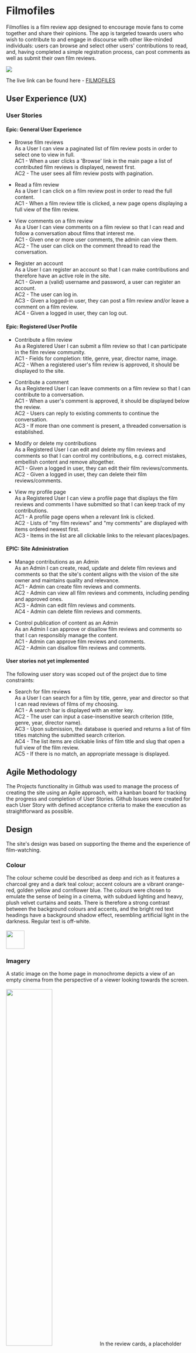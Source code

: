 # Filmofiles

Filmofiles is a film review app designed to encourage movie fans to come together and share their opinions. The app is targeted towards users who wish to contribute to and engage in discourse with other like-minded individuals: users can browse and select other users' contributions to read, and, having completed a simple registration process, can post comments as well as submit their own film reviews.<br>

<img src="README images/page-home.png">

The live link can be found here - [FILMOFILES](https://filmofiles-de31d62f91c0.herokuapp.com/)

## User Experience (UX)

### User Stories

#### Epic: General User Experience

* Browse film reviews<br>
As a User I can view a paginated list of film review posts in order to select one to view in full.<br>
AC1 - When a user clicks a 'Browse' link in the main page a list of contributed film reviews is displayed, newest first.<br>
AC2 - The user sees all film review posts with pagination.<br>

* Read a film review<br>
As a User I can click on a film review post in order to read the full content.<br>
AC1 - When a film review title is clicked, a new page opens displaying a full view of the film review.<br>

* View comments on a film review<br>
As a User I can view comments on a film review so that I can read and follow a conversation about films that interest me.<br>
AC1 - Given one or more user comments, the admin can view them.<br>
AC2 - The user can click on the comment thread to read the conversation.<br>

* Register an account<br>
As a User I can register an account so that I can make contributions and therefore have an active role in the site.<br>
AC1 - Given a (valid) username and password, a user can register an account.<br>
AC2 - The user can log in.<br>
AC3 - Given a logged-in user, they can post a film review and/or leave a comment on a film review.<br>
AC4 - Given a logged in user, they can log out.<br>

#### Epic: Registered User Profile

* Contribute a film review<br>
As a Registered User I can submit a film review so that I can participate in the film review community.<br>
AC1 - Fields for completion: title, genre, year, director name, image.<br>
AC2 - When a registered user's film review is approved, it should be displayed to the site.<br>

* Contribute a comment<br>
As a Registered User I can leave comments on a film review so that I can contribute to a conversation.<br>
AC1 - When a user's comment is approved, it should be displayed below the review.<br>
AC2 - Users can reply to existing comments to continue the conversation.<br>
AC3 - If more than one comment is present, a threaded conversation is established.<br>

* Modify or delete my contributions<br>
As a Registered User I can edit and delete my film reviews and comments so that I can control my contributions, e.g. correct mistakes, embellish content and remove altogether.<br>
AC1 - Given a logged in user, they can edit their film reviews/comments.<br>
AC2 - Given a logged in user, they can delete their film reviews/comments.<br>

* View my profile page<br>
As a Registered User I can view a profile page that displays the film reviews and comments I have submitted so that I can keep track of my contributions.<br>
AC1 - A profile page opens when a relevant link is clicked.<br>
AC2 - Lists of "my film reviews" and "my comments" are displayed with items ordered newest first.<br>
AC3 - Items in the list are all clickable links to the relevant places/pages.<br>

#### EPIC: Site Administration

* Manage contributions as an Admin<br>
As an Admin I can create, read, update and delete film reviews and comments so that the site's content aligns with the vision of the site owner and maintains quality and relevance.<br>
AC1 - Admin can create film reviews and comments.<br>
AC2 - Admin can view all film reviews and comments, including pending and approved ones.<br>
AC3 - Admin can edit film reviews and comments.<br>
AC4 - Admin can delete film reviews and comments.<br>

* Control publication of content as an Admin<br>
As an Admin I can approve or disallow film reviews and comments so that I can responsibly manage the content.<br>
AC1 - Admin can approve film reviews and comments.<br>
AC2 - Admin can disallow film reviews and comments.<br>

#### User stories not yet implemented

The following user story was scoped out of the project due to time constraints:

* Search for film reviews<br>
As a User I can search for a film by title, genre, year and director so that I can read reviews of films of my choosing.<br>
AC1 - A search bar is displayed with an enter key.<br>
AC2 - The user can input a case-insensitive search criterion (title, genre, year, director name).<br>
AC3 - Upon submission, the database is queried and returns a list of film titles matching the submitted search criterion.<br>
AC4 - The list items are clickable links of film title and slug that open a full view of the film review.<br>
AC5 - If there is no match, an appropriate message is displayed.<br>


## Agile Methodology

The Projects functionality in Github was used to manage the process of creating the site using an Agile approach, with a kanban board for tracking the progress and completion of User Stories. Github Issues were created for each User Story with defined acceptance criteria to make the execution as straightforward as possible.


## Design

The site's design was based on supporting the theme and the experience of film-watching.

### Colour

The colour scheme could be described as deep and rich as it features a charcoal grey and a dark teal colour; accent colours are a vibrant orange-red, golden yellow and cornflower blue. The colours were chosen to emulate the sense of being in a cinema, with subdued lighting and heavy, plush velvet curtains and seats. There is therefore a strong contrast between the background colours and accents, and the bright red text headings have a background shadow effect, resembling artificial light in the darkness. Regular text is off-white.<br><br>
<img src="README%20images/colours.png" height="50px">

### Imagery

A static image on the home page in monochrome depicts a view of an empty cinema from the perspective of a viewer looking towards the screen.<br><br>
<img src="README%20images/movie-theater-4609877_1920.webp" width="50%">
In the review cards, a placeholder image of cinema tickets and a bag of popcorn furthers the association with the cinema-going experience to appeal to the Users and reinforce the theme of the site.<br><br>
<img src="README%20images/popcorn-898154_1280.webp" width="200px">
The rest of the imagery is in the form of the individual film poster covers.<br><br>
<img src="README%20images/film-anatomy-of-a-fall.webp" width="180px">&nbsp;&nbsp;<img src="README%20images/film-inglourious-basterds.webp" width="180px">&nbsp;&nbsp;<img src="README%20images/film-the-village.webp" width="180px">

### Typography

The site uses just two fonts, imported from Goole Fonts: Workbench for the Filmofiles logo and Montserrat for the remaining text. Workbench has a somewhat grainy character with horizontal streaks running through it, making the logo reminiscent of an old VHS label and thus tying in another medium of film-watching.<br><br>
<img src="README%20images/logo-nav-items.png">


## Data Models

This project follows Object-Oriented Programming principles and employs Django's Class-Based Generic Views. It includes three custom models: Film, representing film details (title, director, genre, year, image); Review, for film reviews with one-to-many relationships to the User & Film models and an implicit many-to-many relationship with the Comment model; and Comment with one-to-many relationships to User and Review models, which allows registered Users to post comments on reviews.

The database schema are illustrated by the ERD diagram below:<br><br>
<img src="README%20images/ERD.png">


## Features

This is a Film Review application where Users read and write reviews and view contributions from others. They can engage with the community by posting comments on reviews.

- CRUD Functionality: registered Users have the freedom to create, read, update and delete all of their individual contributions to Filmofiles.
- Admin Panel: through the Django admin panel, admin personnel have the control to manage User accounts and site content with the authority to approve Users' contributions for publishing and to remove content if necessary. Admins create Film objects for Users to review in order to maintain order and consistency and to prevent errors, keeping the database tidy.
- User Registration and Authentication: Users can sign up, log in and out, and manage their profiles securely.
- User Profiles: Each registered User has a profile page displaying their submitted reviews and comments. Items waiting for approval are marked accordingly.

### Features to implement

- Responsive Design: the project is not yet optimised for smaller screens such as mobile devices.
- Search: the app would benefit greatly from the ability for Users to search the database for films, e.g. by title, genre, director.
- Filter: similarly, the addition of a filter system would be expected as the site and contents grow.
- User Profile: additions and improvements to the my_profile area would enhance the experience and appeal for Users. For example: the option to delete their account, to upload a profile picture.
- Social Media: the site could be extended to work like a social media app whereby Users could add Likes and mark other Users as Favourites.
- Film objects: rather than inputting films to the database manually, this could be done using an API to automate the process, getting film data from sources like IMDb, for example.


### Header

<strong>Logo</strong>: a logo was created using the Workbench font from Google fonts. It is positioned in the top left of the navigation bar and is linked to the home page for ease of navigation for the User.<br><br>
<strong>Navigation bar</strong>: the navbar is present at the top of every page and displays all links to the other pages. On hover, these links become highlighted via a darkening of the background. The Account link is a dropdown menu which includes Sign Up and Log In. When the User is logged in, the dropdown menu links change to the My Profile and Log Out pages. Additionally, on medium screens and above, a line of text show "Logged in as <username>". On smaller screens, the navigation items reduce into a hamburger menu.<br><br>
<img src="README%20images/logo-nav-items.png">&nbsp;<img src="README%20images/navbar-logged-in.png">

### Footer

A simple footer was created to mirror the header style. It includes link icons to Instagram, Facebook and YouTube. These can be set up to open a separate browser tab to avoid leading the User away from the site.<br><br>
<img src="README%20images/footer.png">

### Home page

The homepage has a dramatic backdrop created by the image of the cinema interior. On top are textual headings and three cards which establish the colour scheme. The information in the cards lets the site visitors know what the application does and is for, in a short phrase with a filmroll icon from Font Awesome: first, the BROWSE card informs the User that they can navigate through published film reviews, with the word itself linking to the Browse page in case the User expects it; second, the READ card encourages the User to sample the content; and third, the JOIN card prompts the User to become fully involved and interact with other like-minded film fans - this word also functions as a link and will load the Sign Up page. Underneath the cards is a bright coloured button which means that signing up is only one click away and is easy for the User to navigate to.<br><br>
<img src="README%20images/page-home.png">

### Browse page

The next page is where all of the published (approved by the Admin) film reviews are stored, again in cards. Users can see a summary in the form of an image, either the film poster or a placeholder image of popcorn, the film's title, the review's slug (labelled as Tagline to be more user-friendly), the author's name of the review and the date, and finally a READ button which links to the review_detail page for that specfic review. The page has pagination and displays six review cards per pages. The pagination links change from red to yellow on hover to show they are interactive elements.<br><br>
<img src="README%20images/page-browse.png">

### Add review page

This page presents a form in which Users can enter their review for submission. The fields include: Film (a dropdown menu which displays the film title and genre), Review content, Tagline, Rating /10 (a dropdown) and finally a Submit button. Upon successful submission, an appropriate message appears.<br><br>
<img src="README%20images/page-submit-review.png">&nbsp;&nbsp;<img src="README%20images/page-submit-review2.png"><br>
<img src="README%20images/success-message-review-pending-approval.png">

### Sign Up and Log In pages

These pages both also present simple forms for their respective purposes. Upon successful signup, the homepage is loaded; upon successful login, the My Profile page.<br><br>
<img src="README%20images/page-sign-up.png">&nbsp;&nbsp;<img src="README%20images/page-log-in.png">

### My Profile page

This page displays all of the registered Users' contributions to the site - all reviews and comments. Each item, except those reviews not yet approved, can be edited and deleted here. The Edit and Delete buttons direct to appropriate pages and Users can confirm deletions before losing their content. Upon successful updates or deletions, relevant messages are displayed.<br><br>
<img src="README%20images/page-my-profile.png"><br>
<img src="README%20images/page-edit-comment.png">&nbsp;&nbsp;<img src="README%20images/page-confirm-delete-review.png"><br>
<img src="README%20images/success-message-edit-comment.png"><img src="README%20images/page-delete-review.png">&nbsp;&nbsp;<br>


## Testing

The Filmofiles application was subjected to manual testing in Google Chrome, Mozilla Firefox, Microsoft Edge and Safari browsers, and Samsung Internet and Safari on mobile.
Documentation can be found <a href="README%20images/Filmofiles%20testing.pdf">here</a>.


## Security

Django's built-in user authentication system is utilised to handle user registration, login, and profile management. The @login_required decorator ensures that certain views are accessible only to authenticated Users. The submission of forms relies on validated data and error messages are in place for missing or incorrect data. Cross-Site Request Forgery (CSRF) tokens are used on forms throughout this site. The database url and secret key are stored in the env.py file to prevent unwanted connections to the database. Custom Error Pages (400, 403, 404, 500) were created to provide information on any such error and include links to direct the User back to the site.


## Deployment - Heroku

To deploy this page to Heroku from its GitHub repository, the following steps were taken:
#### In IDE = begin the Setup:

1. SET UP THE DIRECTORY:<br>
i) Open a new workspace from a repository that uses the full CI template.<br>
ii) Install the Django Python package:<br>
pip3 install Django~=4.2.1<br>
iii) Add Django to requirements.txt:<br>
pip3 freeze --local > requirements.txt (Verify the installation.)<br>

3. CREATE A PROJECT:<br>
i) Create a Django project named "filmofiles":<br>
django-admin startproject filmofiles .<br>
ii) Start the Django server:<br>
python3 manage.py runserver<br>
iii) Copy the hostname from the browser following "Invalid HTTP_HOST header."<br>
iv) In my_project/settings.py, paste this hostname between the square brackets of ALLOWED_HOSTS and save.<br>
v) Refresh the browser to view a basic Django project.<br>
vi) Stop the server using ctrl+c in the terminal.<br>

4. CREATE AN APP:<br>
i) Create a Django app named "core":<br>
python3 manage.py startapp core (Verify the directory was created.)<br>
ii) Add this to the list of INSTALLED_APPS in settings.py:<br>
'core',

#### JUMP to ElephantSQL:

X. Create a database:<br>
i) ElephantSQL Setup:<br>
	Create a new instance of PostgreSQL:<br>
	Set up the plan (name, tiny turtle plan, select region).<br>
	Verify PostgreSQL version (must be 12 or higher).<br>
	Copy the URL from the DETAILS section.<br>


#### JUMP back to IDE:

4. SETUP ENVIRONMENT VARIABLES AND SECRET KEY:<br>
i) Create a file named env.py at the top level of the project.<br>
ii) Add it to .gitignore.<br>
iii) Import os and set the secret_key:<br>
import os<br>
os.environ.setdefault("SECRET_KEY", "(value)")<br>
iv) Update settings.py to use the secret key:<br>
SECRET_KEY = os.environ.get("SECRET_KEY")<br>

5. CONNECT DATABASE TO CODE in env & settings:<br>
i) Set DATABASE_URL in env.py using the ElephantSQL URL.<br>
ii) Install the 2 packages required to connect to your database:<br>
pip3 install dj-database-url~=0.5 psycopg2~=2.9<br>
iii) Add them to requirements.txt:<br>
pip3 freeze --local > requirements.txt<br>
iv) In settings.py, import the necessary packages:<br>
import os<br>
import dj_database_url<br>
v) And add underneath;<br>
if os.path.isfile('env.py'):<br>
    import env<br>
vi) Comment out the local SQlite3 database and add:<br>
DATABASES = {<br>
    'default': dj_database_url.parse(os.environ.get("DATABASE_URL"))<br>
}
vii) Migrate database:<br>
python3 manage.py migrate<br>

#### JUMP to HEROKU:

a. CREATE THE HEROKU APP:<br>
i) Visit your Heroku dashboard and create a new app with a unique name.<br>
ii) In the Settings tab, add a config var with key DISABLE_COLLECTSTATIC and value 1 to prevent static file uploads during the build.<br>
iii) Add the SECRET_KEY as a config var.<br>
iv) Add the DATABASE_URL as a config var.<br>
v) Remove Heroku's PostgreSQL DATABASE_URL if present.<br>

#### JUMP back to IDE:

6. UPDATE CODE FOR DEPLOYMENT:<br>
i) Install a production-ready web server for Heroku:<br>
pip3 install gunicorn~=20.1<br>
ii) Add gunicorn==20.1.0 to requirements:<br>
pip3 freeze --local > requirements.txt<br>
iii) Create a Procfile at the project's root and enter on line 1:<br>
web: gunicorn filmofiles.wsgi<br>
iii) In settings.py, set DEBUG=False, then add your Heroku hostname to ALLOWED_HOSTS<br>
iv) Add, commit and push changes.<br>

#### JUMP to HEROKU:

b. DEPLOY:<br>
i) Return to the Heroku dashboard, go to the Deploy tab, and click to connect to GitHub.<br>
ii) Enter your GitHub repo, deploy the main branch manually, and monitor the build output in the Activity tab.<br>
iii) In the Resources tab, select an eco dyno for lightweight container deployment.<br>
iv) Verify and delete any existing Postgres database add-on to avoid unnecessary usage costs.<br>


## Languages used

- Python
- HTML
- CSS


## Programs, Frameworks & Libraries used

- [GitHub](https://github.com) - used for version control and the Projects tool for agile approach.
- [Codeanywhere](https://app.codeanywhere.com) - used as an IDE for the project.
- [Gitpod](https://gitpod.io) - used as a secondary IDE.
- [ElephantSQL](https://www.elephantsql.com) - used to create the PostgreSQL database for this app.
- [Heroku](https://dashboard.heroku.com/login) - used as a cloud-based platform to deploy the site.
- [Django](https://www.djangoproject.com) - used as a Python framework.
- [Gunicorn](https://gunicorn.org) - used as a production-ready web server for Heroku.
- [WhiteNoise](https://whitenoise.readthedocs.io/en/stable/django.html) - used for serving the static files.
- [Bootstrap 4.6](https://getbootstrap.com/docs/4.6/getting-started/introduction)- used as a CSS Framework.
- [Django-allauth](https://allauth.org) - used for authentication of user accounts.
- [Summernote](https://summernote.org) - used as a WYSIWYG editor for users' posts.
- [Crispy Forms](https://django-crispy-forms.readthedocs.io/en/latest) - used to manage Django Forms.
- [Cloudinary](https://cloudinary.com) - used to host images.
- [Font Awesome](https://fontawesome.com) - used for (social media) icons.
- [Convertio](https://) - used to convert images to webp files.
- [Favicon.io](https://favicon.io/favicon-converter/) - used to generate a favicon
- Chrome Developer Tools - used for general troubleshooting.
- [ChatGPT](https://chat.openai.com) - used for general troubleshooting.
- [W3C](https://www.w3.org) - used for HTML and CSS code validation.
- [CI Python Linter](https://pep8ci.herokuapp.com/) - used for Python code validation.


## Credits

Code Institute - I Think Therefore I Blog walkthrough project
[Python docs](https://docs.python.org/3/library/re.html) - for import re (used to check for numbers, uppercase and lowercase letters, and special characters in passwords)
[Django docs](https://docs.djangoproject.com/en/3.2/_modules/django/forms/widgets/) - for info on django forms (widgets)

#### Images:
[Pixabay](https://pixabay.com/de/users/onkelglocke-12931647/?utm_source=link-attribution&utm_medium=referral&utm_campaign=image&utm_content=4609877)) - for cinema background image
[Pixabay](https://pixabay.com/de/users/agoss-432408/?utm_source=link-attribution&utm_medium=referral&utm_campaign=image&utm_content=898154) - for popcorn placeholder image 


## Acknowledgments

With big thanks to my mentor Antonio Rodriguez for his valued support.
